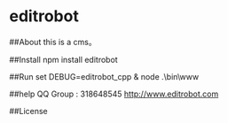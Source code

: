# editrobot

##About
this is a cms。

##Install
npm install editrobot

##Run
set DEBUG=editrobot_cpp & node .\bin\www

##help
QQ Group : 318648545
http://www.editrobot.com

##License